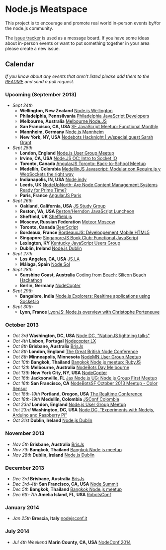 Node.js Meatspace
==============

This project is to encourage and promote real world in-person events by/for the node.js community.

The [issue tracker](https://github.com/mikeal/node-meatspace/issues) is used as a message board. If you have some ideas about in-person events or want to put something together in your area please create a new issue.

## Calendar

*If you know about any events that aren't listed please add them to the [README](https://github.com/mikeal/node-meatspace/blob/gh-pages/README.md) and send a pull request.*

### Upcoming (September 2013)

* *Sept 24th*
  * **Wellington, New Zealand** [Node.js Wellington](http://www.meetup.com/Node-js-Wellington/events/136895152/)
  * **Philadelphia, Pennsilvania** [Philadelphia JavaScript Developers](http://www.meetup.com/Philadelphia-JavaScript-Developers/events/133393712/)
  * **Melbourne, Australia** [Melbourne Node.JS](http://www.meetup.com/MelbNodeJS/events/139384782/)
  * **San Francisco, CA, USA** [SF JavaScript Meetup: Functional Monthly](http://www.meetup.com/jsmeetup/events/126589972/)
  * **Mannheim, Germany** [Node.js Mannheim](http://www.meetup.com/node-js-Mannheim/events/139211042/)
  * **New York, NY, USA** [Nodebots Hacknight | w/special guest Sarah Grant](http://www.meetup.com/nodebots/events/139566532/)
* *Sept 25th*
  * **London, England** [Node.js User Group Meetup](http://lnug.org/)
  * **Irvine, CA, USA** [Node.JS OC: Intro to Socket IO](http://www.meetup.com/Node-JS-OC/events/139944872/)
  * **Toronto, Canada** [AngularJS Toronto: Back-to-School Meetup](http://www.meetup.com/AngularJS-Toronto/events/138537382/)
  * **Medellín, Colombia** [MedellínJS Javascript: Modular con Require.js y WebSockets the right way](http://www.meetup.com/MedellinJS/events/140996762/)
  * **Indianapolis, IN, USA** [Node.indy](http://www.meetup.com/Node-indy/events/119911552/)
  * **Leeds, UK** [NodeUpNorth: Are Node Content Management Systems Ready for Prime Time?](http://www.meetup.com/NodeUpNorth/events/140469242/)
  * **Paris, France** [AngularJS Paris](http://www.meetup.com/AngularJS-Paris/events/136217452/)
* *Sept 26th*
  * **Oakland, California, USA** [JS Study Group](http://www.meetup.com/EBJavaScript/events/139340362/)
  * **Reston, VA, USA** [Reston/Herndon JavaScript Luncheon](http://www.meetup.com/Reston-Herndon-JavaScript-Luncheon/events/138318292/)
  * **Sheffield, UK** [Sheffield.js](http://www.meetup.com/Sheffield-js/events/137475172/)
  * **Moscow, Russian Federation** [Meteor Moscow](http://www.meetup.com/Meteor-Moscow/events/112063592/)
  * **Toronto, Canada** [BeerScript](http://www.meetup.com/torontojs/events/136914932/)
  * **Bordeaux, France** [BordeauxJS: Développement Mobile HTML5](http://www.meetup.com/BordeauxJS/events/137641142/)
  * **Singapore** [SingaporeJS Book Club: Functional JavaScript](http://www.meetup.com/Singapore-JS/events/139413902/)
  * **Lexington, KY** [Kentucky JavaScript Users Group](http://www.meetup.com/Kentucky-JavaScript-Users-Group/events/141287282/)
  * **Dublin, Ireland** [Node.js Dublin](http://www.nodejsdublin.com/)
* *Sept 27th*
  * **Los Angeles, CA, USA** [JS.LA](http://js.la)
  * **Málaga, Spain** [Node Sol](http://www.meetup.com/Node-Sol/events/138893332/)
* *Sept 28th*
  * **Sunshine Coast, Australia** [Coding from Beach: Silicon Beach Hackathon](http://www.meetup.com/Coding-from-Beach/events/139148792/)
  * **Berlin, Germany** [NodeCopter](http://nodecopter.com/)
* *Sept 29th*
  * **Bangalore, India** [Node.js Explorers: Realtime applications using Socket.io](http://www.meetup.com/Node-js-Explorers/events/119252172/)
* *Sept 30th*
  * **Lyon, France** [LyonJS: Node.js overview with Christophe Porteneuve](http://lyonjs.org/)

### October 2013

* *Oct 3rd* **Washington, DC, USA** [Node DC, "NationJS lightning talks"](http://www.meetup.com/node-dc/events/139465312/)
* *Oct 4th* **Lisbon, Portugal** [Nodecopter LX](http://nodecopter.pt/)
* *Oct 8th* **Brisbane, Australia** [BrisJs](http://brisjs.com/)
* *Oct 8th* **London, England** [The Great British Node Conference](http://greatbritishnodeconf.co.uk/)
* *Oct 8th* **Minneapolis, Minnesota** [NodeMN User Group Meetup](https://github.com/NodeMN)
* *Oct 10th* **Bangkok, Thailand** [Bangkok Node.js meetup: RubyJS](http://www.meetup.com/Bangkok-Node-js/events/138715032/)
* *Oct 12th* **Melbourne, Australia** [NodeBots Day Melbourne](http://nodebotsmelb.eventbrite.com.au/)
* *Oct 13th* **New York City, NY, USA** [NodeCopter](http://nodecopter.com/)
* *Oct 16th* **Jacksonville, FL** [Jax Node.js UG: Node.js Group First Meetup](http://www.meetup.com/Jax-Node-js-UG/events/141123342/)
* *Oct 16th* **San Francisco, CA** [NodeBotsSF October 2013 Meetup - Color Sensor](https://github.com/nodebots/sf/issues/4)
* *Oct 18th-19th* **Portland, Oregon, USA** [The Realtime Conference](http://2013.realtimeconf.com/)
* *Oct 18th-19th* **Medellín, Colombia** [JSConf Colombia](http://jsconf.co/)
* *Oct 23rd* **London, England** [Node.js User Group Meetup](http://lnug.org/)
* *Oct 23rd* **Washington, DC, USA** [Node DC, "Experiments with Nodejs, Arduino and Raspberry Pi"](http://www.meetup.com/node-dc/events/140084212/)
* *Oct 31st* **Dublin, Ireland** [Node.js Dublin](http://www.nodejsdublin.com/)

### November 2013

* *Nov 5th* **Brisbane, Australia** [BrisJs](http://brisjs.com/)
* *Nov 7th* **Bangkok, Thailand** [Bangkok Node.js meetup](http://www.meetup.com/Bangkok-Node-js/)
* *Nov 28th* **Dublin, Ireland** [Node.js Dublin](http://www.nodejsdublin.com/)

### December 2013

* *Dec 3rd* **Brisbane, Australia** [BrisJs](http://brisjs.com/)
* *Dec 3rd-4th* **San Francisco, CA, USA** [Node Summit](http://nodesummit.com/)
* *Dec 5th* **Bangkok, Thailand** [Bangkok Node.js meetup](http://www.meetup.com/Bangkok-Node-js/)
* *Dec 6th-7th* **Amelia Island, FL, USA** [RobotsConf](http://robotsconf.com/)

### January 2014
* *Jan 25th* **Brescia, Italy** [nodejsconf.it](http://nodejsconf.it)

### July 2014
* *Jul 4th Weekend* **Marin County, CA, USA** [NodeConf 2014](http://www.nodeconf.com)
